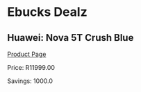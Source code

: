 
# Ebucks Dealz
## Huawei: Nova 5T Crush Blue
[Product Page](https://www.ebucks.com/web/shop/productSelected.do?prodId=725884134&catId=322194323)

Price: R11999.00

Savings: 1000.0


	